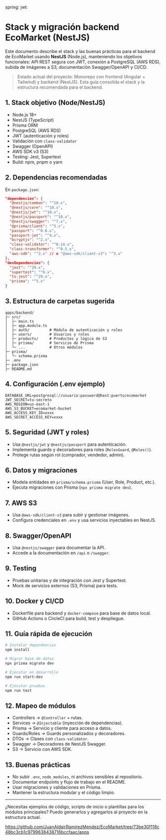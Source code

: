 spring:
jwt:

# Stack y migración backend EcoMarket (NestJS)

Este documento describe el stack y las buenas prácticas para el backend de EcoMarket usando **NestJS** (Node.js), manteniendo los objetivos funcionales: API REST segura con JWT, conexión a PostgreSQL (AWS RDS), subida de imágenes a S3, documentación Swagger/OpenAPI y CI/CD.

> Estado actual del proyecto: Monorepo con frontend (Angular + Tailwind) y backend (NestJS). Esta guía consolida el stack y la estructura recomendada para el backend.

## 1. Stack objetivo (Node/NestJS)

- Node.js 18+
- NestJS (TypeScript)
- Prisma ORM
- PostgreSQL (AWS RDS)
- JWT (autenticación y roles)
- Validación con `class-validator`
- Swagger (OpenAPI)
- AWS SDK v3 (S3)
- Testing: Jest, Supertest
- Build: npm, pnpm o yarn

## 2. Dependencias recomendadas

En `package.json`:

```json
"dependencies": {
  "@nestjs/common": "^10.x",
  "@nestjs/core": "^10.x",
  "@nestjs/jwt": "^10.x",
  "@nestjs/passport": "^10.x",
  "@nestjs/swagger": "^7.x",
  "@prisma/client": "^5.x",
  "passport": "^0.6.x",
  "passport-jwt": "^4.x",
  "bcryptjs": "^2.x",
  "class-validator": "^0.14.x",
  "class-transformer": "^0.5.x",
  "aws-sdk": "^2.x" // o "@aws-sdk/client-s3": "^3.x"
},
"devDependencies": {
  "jest": "^29.x",
  "supertest": "^6.x",
  "ts-jest": "^29.x",
  "prisma": "^5.x"
}
```

## 3. Estructura de carpetas sugerida

```
apps/backend/
├─ src/
│  ├─ main.ts
│  ├─ app.module.ts
│  ├─ auth/         # Módulo de autenticación y roles
│  ├─ users/        # Usuarios y roles
│  ├─ products/     # Productos y lógica de S3
│  ├─ prisma/       # Servicio de Prisma
│  └─ ...           # Otros módulos
├─ prisma/
│  └─ schema.prisma
├─ .env
├─ package.json
├─ README.md
```

## 4. Configuración (.env ejemplo)

```
DATABASE_URL=postgresql://usuario:password@host:puerto/ecomarket
JWT_SECRET=tu-secreto
AWS_REGION=us-east-1
AWS_S3_BUCKET=ecomarket-bucket
AWS_ACCESS_KEY_ID=xxxx
AWS_SECRET_ACCESS_KEY=xxxx
```

## 5. Seguridad (JWT y roles)

- Usa `@nestjs/jwt` y `@nestjs/passport` para autenticación.
- Implementa guards y decoradores para roles (`RolesGuard`, `@Roles()`).
- Protege rutas según rol (comprador, vendedor, admin).

## 6. Datos y migraciones

- Modela entidades en `prisma/schema.prisma` (User, Role, Product, etc.).
- Ejecuta migraciones con Prisma (`npx prisma migrate dev`).

## 7. AWS S3

- Usa `@aws-sdk/client-s3` para subir y gestionar imágenes.
- Configura credenciales en `.env` y usa servicios inyectables en NestJS.

## 8. Swagger/OpenAPI

- Usa `@nestjs/swagger` para documentar la API.
- Accede a la documentación en `/api` o `/swagger`.

## 9. Testing

- Pruebas unitarias y de integración con Jest y Supertest.
- Mock de servicios externos (S3, Prisma) para tests.

## 10. Docker y CI/CD

- Dockerfile para backend y `docker-compose` para base de datos local.
- GitHub Actions o CircleCI para build, test y despliegue.

## 11. Guía rápida de ejecución

```bash
# Instalar dependencias
npm install

# Migrar base de datos
npx prisma migrate dev

# Ejecutar en desarrollo
npm run start:dev

# Ejecutar pruebas
npm run test
```

## 12. Mapeo de módulos

- Controllers → `@Controller` + rutas.
- Services → `@Injectable` (inyección de dependencias).
- Prisma → Servicio y cliente para acceso a datos.
- Guards/Roles → Guards personalizados y decoradores.
- DTOs → Clases con `class-validator`.
- Swagger → Decoradores de NestJS Swagger.
- S3 → Servicio con AWS SDK.

## 13. Buenas prácticas

- No subir `.env`, `node_modules`, ni archivos sensibles al repositorio.
- Documentar endpoints y flujo de trabajo en el README.
- Usar migraciones y validaciones en Prisma.
- Mantener la estructura modular y el código limpio.

---

¿Necesitas ejemplos de código, scripts de inicio o plantillas para los módulos principales? Puedo generarlos y agregarlos al proyecto en la estructura actual.

https://github.com/JuanAldairRamirezMendez/EcoMarket/tree/73be30f118c48bc3cb1c9799638438716bccfaac/apps
